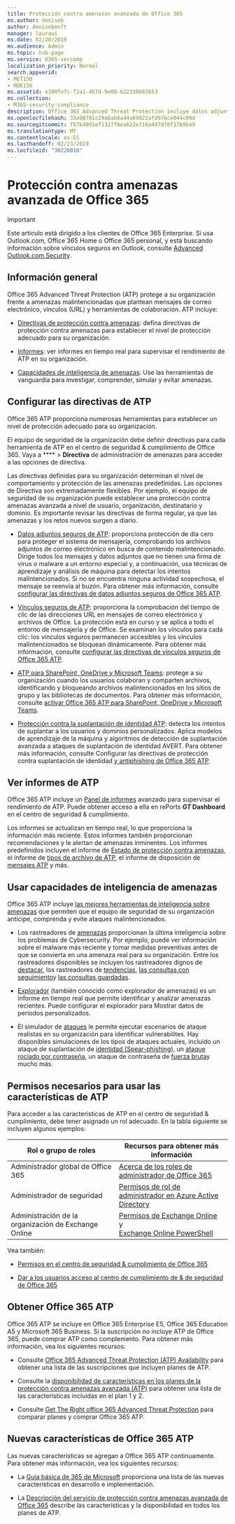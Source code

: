 ```yaml
---
title: Protección contra amenazas avanzada de Office 365
ms.author: deniseb
author: denisebmsft
manager: laurawi
ms.date: 02/20/2019
ms.audience: Admin
ms.topic: hub-page
ms.service: O365-seccomp
localization_priority: Normal
search.appverid:
- MET150
- MOE150
ms.assetid: e100fe7c-f2a1-4b7d-9e08-622330b83653
ms.collection:
- M365-security-compliance
description: Office 365 Advanced Threat Protection incluye datos adjuntos seguros, vínculos seguros, herramientas avanzadas contra la suplantación de identidad, herramientas de informes y capacidades de inteligencia de amenazas.
ms.openlocfilehash: 33a98781c29a6ab8a44a69922afd976ce044c09d
ms.sourcegitcommit: f57b4001ef1327f0ea622e716a4d7d78f1769b49
ms.translationtype: MT
ms.contentlocale: es-ES
ms.lasthandoff: 02/23/2019
ms.locfileid: "30220010"
---
```

# <a name="office-365-advanced-threat-protection"></a>Protección contra amenazas avanzada de Office 365

> [!IMPORTANT]
> Este artículo está dirigido a los clientes de Office 365 Enterprise. Si usa Outlook.com, Office 365 Home o Office 365 personal, y está buscando información sobre vínculos seguros en Outlook, consulte [Advanced Outlook.com Security](https://support.office.com/article/advanced-outlook-com-security-for-office-365-subscribers-882d2243-eab9-4545-a58a-b36fee4a46e2).

## <a name="overview"></a>Información general

Office 365 Advanced Threat Protection (ATP) protege a su organización frente a amenazas malintencionadas que plantean mensajes de correo electrónico, vínculos (URL) y herramientas de colaboración. ATP incluye:

- [Directivas de protección contra amenazas](#configure-atp-policies): defina directivas de protección contra amenazas para establecer el nivel de protección adecuado para su organización. 

- [Informes](#view-atp-reports): ver informes en tiempo real para supervisar el rendimiento de ATP en su organización. 

- [Capacidades de inteligencia de amenazas](#utilize-threat-intelligence-capabilities): Use las herramientas de vanguardia para investigar, comprender, simular y evitar amenazas. 
 

## <a name="configure-atp-policies"></a>Configurar las directivas de ATP

Office 365 ATP proporciona numerosas herramientas para establecer un nivel de protección adecuado para su organización. 

El equipo de seguridad de la organización debe definir directivas para cada herramienta de ATP en el centro de seguridad & cumplimiento de Office 365. Vaya a **** > **Directiva** de administración de amenazas para acceder a las opciones de directiva. 

Las directivas definidas para su organización determinan el nivel de comportamiento y protección de las amenazas predefinidas. Las opciones de Directiva son extremadamente flexibles. Por ejemplo, el equipo de seguridad de su organización puede establecer una protección contra amenazas avanzada a nivel de usuario, organización, destinatario y dominio. Es importante revisar las directivas de forma regular, ya que las amenazas y los retos nuevos surgen a diario.  

- [Datos adjuntos seguros de ATP](atp-safe-attachments.md): proporciona protección de día cero para proteger el sistema de mensajería, comprobando los archivos adjuntos de correo electrónico en busca de contenido malintencionado. Dirige todos los mensajes y datos adjuntos que no tienen una firma de virus o malware a un entorno especial y, a continuación, usa técnicas de aprendizaje y análisis de máquina para detectar los intentos malintencionados. Si no se encuentra ninguna actividad sospechosa, el mensaje se reenvía al buzón. Para obtener más información, consulte [configurar las directivas de datos adjuntos seguros de Office 365 ATP](set-up-atp-safe-attachments-policies.md).

- [Vínculos seguros de ATP](atp-safe-links.md): proporciona la comprobación del tiempo de clic de las direcciones URL en mensajes de correo electrónico y archivos de Office. La protección está en curso y se aplica a todo el entorno de mensajería y de Office. Se examinan los vínculos para cada clic: los vínculos seguros permanecen accesibles y los vínculos malintencionados se bloquean dinámicamente. Para obtener más información, consulte [configurar las directivas de vínculos seguros de Office 365 ATP](https://docs.microsoft.com/en-us/office365/securitycompliance/set-up-atp-safe-links-policies). 

- [ATP para SharePoint, OneDrive y Microsoft Teams](atp-for-spo-odb-and-teams.md): protege a su organización cuando los usuarios colaboran y comparten archivos, identificando y bloqueando archivos malintencionados en los sitios de grupo y las bibliotecas de documentos. Para obtener más información, consulte [activar Office 365 ATP para SharePoint, OneDrive y Microsoft Teams](turn-on-atp-for-spo-odb-and-teams.md). 

- [Protección contra la suplantación de identidad ATP](atp-anti-phishing.md): detecta los intentos de suplantar a los usuarios y dominios personalizados. Aplica modelos de aprendizaje de la máquina y algoritmos de detección de suplantación avanzada a ataques de suplantación de identidad AVERT. Para obtener más información, consulte Configurar las directivas de protección contra suplantación de identidad [y antiphishing de Office 365 ATP](set-up-anti-phishing-policies.md).

## <a name="view-atp-reports"></a>Ver informes de ATP

Office 365 ATP incluye un [Panel de informes](view-reports-for-atp.md) avanzado para supervisar el rendimiento de ATP. Puede obtener acceso a ella en rePorts **_GT_ Dashboard** en el centro de seguridad & cumplimiento. 

Los informes se actualizan en tiempo real, lo que proporciona la información más reciente. Estos informes también proporcionan recomendaciones y le alertan de amenazas inminentes. Los informes predefinidos incluyen el informe de [Estado de protección contra amenazas](view-reports-for-atp.md#threat-protection-status-report), el informe de [tipos de archivo de ATP](view-reports-for-atp.md#atp-file-types-report), el informe de disposición de [mensajes ATP](view-reports-for-atp.md#atp-message-disposition-report) y más. 

## <a name="utilize-threat-intelligence-capabilities"></a>Usar capacidades de inteligencia de amenazas

Office 365 ATP incluye [las mejores herramientas de inteligencia sobre amenazas](office-365-ti.md) que permiten que el equipo de seguridad de su organización anticipe, comprenda y evite ataques malintencionados. 

- Los rastreadores de [amenazas](threat-trackers.md) proporcionan la última inteligencia sobre los problemas de Cybersecurity. Por ejemplo, puede ver información sobre el malware más reciente y tomar medidas preventivas antes de que se convierta en una amenaza real para su organización. Entre los rastreadores disponibles se incluyen los rastreadores dignos de [destacar](threat-trackers.md#noteworthy-trackers), los rastreadores de [tendencias](threat-trackers.md#trending-trackers), [las consultas con seguimiento](threat-trackers.md#tracked-queries)y [las consultas guardadas](threat-trackers.md#saved-queries).

- [Explorador](use-explorer-in-security-and-compliance.md) (también conocido como explorador de amenazas) es un informe en tiempo real que permite identificar y analizar amenazas recientes. Puede configurar el explorador para Mostrar datos de períodos personalizados.

- El simulador de [ataques](attack-simulator.md) le permite ejecutar escenarios de ataque realistas en su organización para identificar vulnerabilites. Hay disponibles simulaciones de los tipos de ataques actuales, incluido un ataque de suplantación de [identidad (Spear-phishing](attack-simulator.md#display-name-spear-phishing-attack)), un [ataque rociado por contraseña](attack-simulator.md#password-spray-attack), un ataque de contraseña de [fuerza bruta](attack-simulator.md#brute-force-password-attack)y mucho más.
    
## <a name="permissions-required-to-use-atp-features"></a>Permisos necesarios para usar las características de ATP

Para acceder a las características de ATP en el centro de seguridad & cumplimiento, debe tener asignado un rol adecuado. En la tabla siguiente se incluyen algunos ejemplos:

|Rol o grupo de roles  |Recursos para obtener más información  |
|---------|---------|
|Administrador global de Office 365 |[Acerca de los roles de administrador de Office 365](https://docs.microsoft.com/office365/admin/add-users/about-admin-roles)|
|Administrador de seguridad |[Permisos de rol de administrador en Azure Active Directory](https://docs.microsoft.com/en-us/azure/active-directory/users-groups-roles/directory-assign-admin-roles)|
|Administración de la organización de Exchange Online |[Permisos de Exchange Online](https://docs.microsoft.com/en-us/exchange/permissions-exo/permissions-exo) <br>y<br> [Exchange Online PowerShell](https://docs.microsoft.com/powershell/exchange/exchange-online/exchange-online-powershell?view=exchange-ps)|

Vea también:
- [Permisos en el centro de seguridad & cumplimiento de Office 365](permissions-in-the-security-and-compliance-center.md) 

- [Dar a los usuarios acceso al centro de cumplimiento de & de seguridad de Office 365](grant-access-to-the-security-and-compliance-center.md)

## <a name="get-office-365-atp"></a>Obtener Office 365 ATP

Office 365 ATP se incluye en Office 365 Enterprise E5, Office 365 Education A5 y Microsoft 365 Business. Si la suscripción no incluye ATP de Office 365, puede comprar ATP como complemento. Para obtener más información, vea los siguientes recursos:

- Consulte [Office 365 Advanced Threat Protection (ATP) Availability](https://docs.microsoft.com/office365/servicedescriptions/office-365-advanced-threat-protection-service-description#office-365-advanced-threat-protection-atp-availability) para obtener una lista de las suscripciones que incluyen planes de ATP.

- Consulte la [disponibilidad de características en los planes de la protección contra amenazas avanzada (ATP)](https://docs.microsoft.com/office365/servicedescriptions/office-365-advanced-threat-protection-service-description#feature-availability-across-advanced-threat-protection-atp-plans) para obtener una lista de las características incluidas en el plan 1 y 2.

- Consulte [Get The Right office 365 Advanced Threat Protection](https://products.office.com/exchange/advance-threat-protection#pmg-allup-content) para comparar planes y comprar Office 365 ATP.

## <a name="new-features-in-office-365-atp"></a>Nuevas características de Office 365 ATP

Las nuevas características se agregan a Office 365 ATP continuamente. Para obtener más información, vea los siguientes recursos:

- La [Guía básica de 365 de Microsoft](https://www.microsoft.com/microsoft-365/roadmap?filters=&searchterms=advanced%2Cthreat%2Cprotection) proporciona una lista de las nuevas características en desarrollo e implementación.

- La [Descripción del servicio de protección contra amenazas avanzada de Office 365](https://docs.microsoft.com/en-us/office365/servicedescriptions/office-365-advanced-threat-protection-service-description#whats-new-in-office-365-advanced-threat-protection-atp) describe las características y la disponibilidad en todos los planes de ATP.
